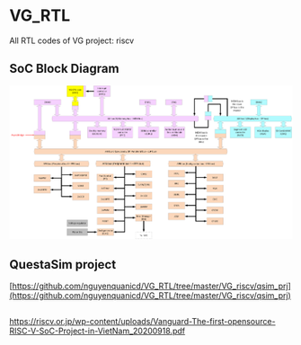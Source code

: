 # VG_RTL
All RTL codes of VG project: riscv

## SoC Block Diagram
![VG MCU SoC block diagram](assets/img/soc.png)

## QuestaSim project
[https://github.com/nguyenquanicd/VG_RTL/tree/master/VG_riscv/qsim_prj](https://github.com/nguyenquanicd/VG_RTL/tree/master/VG_riscv/qsim_prj)

##

https://riscv.or.jp/wp-content/uploads/Vanguard-The-first-opensource-RISC-V-SoC-Project-in-VietNam_20200918.pdf

